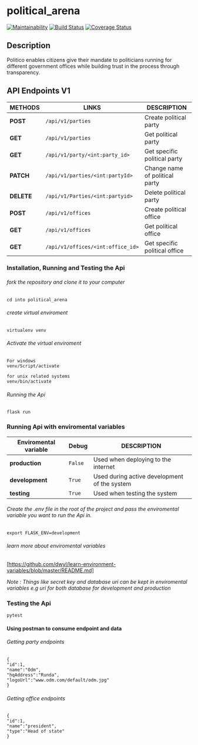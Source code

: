 
# political_arena

[![Maintainability](https://api.codeclimate.com/v1/badges/930de259caf8289c8cc0/maintainability)](https://codeclimate.com/github/kamaathedj/political_arena/maintainability) [![Build Status](https://travis-ci.org/kamaathedj/political_arena.svg?branch=Development)](https://travis-ci.org/kamaathedj/political_arena) [![Coverage Status](https://coveralls.io/repos/github/kamaathedj/political_arena/badge.svg?branch=Development)](https://coveralls.io/github/kamaathedj/political_arena?branch=Development)

## Description
Politico enables citizens give their mandate to politicians running for different government offices
while building trust in the process through transparency.
## API Endpoints V1

| **METHODS** | **LINKS** | **DESCRIPTION** |
| --- | --- | --- |
| **POST** | `/api/v1/parties` | Create political party |
| **GET** | `/api/v1/parties` | Get political party |
| **GET** | `/api/v1/party/<int:party_id>` | Get specific political party |
| **PATCH** | `/api/v1/parties/<int:partyId>` | Change name of political party |
| **DELETE** | `/api/v1/Parties/<int:partyid>` | Delete political party |
| **POST** | `/api/v1/offices` | Create political office |
| **GET** | `/api/v1/offices` | Get political office |
| **GET** | `/api/v1/offices/<int:office_id>` | Get specific political office |


### Installation, Running and Testing the Api
###### fork the repository and clone it to your computer
```
cd into political_arena
```
###### create virtual enviroment
```
virtualenv venv
```
###### Activate the virtual enviroment
```
For windows
venv/Script/activate

for unix related systems
venv/bin/activate
```

###### Running the Api

```
flask run
```
### Running Api with enviromental variables


| **Enviromental variable** | **Debug** | **DESCRIPTION** |
| --- | --- | --- |
| **production** | `False` | Used when deploying to the internet |
| **development** | `True` | Used during active development of the system |
| **testing** | `True` | Used when testing the system |

###### Create the .env file in the root of the project and pass the enviromental variable you want to run the Api in.
```
export FLASK_ENV=development
```
###### learn more about enviromental variables
[https://github.com/dwyl/learn-environment-variables/blob/master/README.md]

*Note : Things like secret key and database uri can be kept in enviromental variables e.g uri for both database for development and production*
### Testing the Api
```
pytest
```
#### Using postman to consume endpoint and data

###### Getting party endpoints
```{
{
"id":1,
"name":"Odm",
"hqAddress":"Runda",
"logoUrl":"www.odm.com/default/odm.jpg"
}
```
###### Getting office endpoints
```{
{
"id":1,
"name":"president",
"type":"Head of state"
}
```